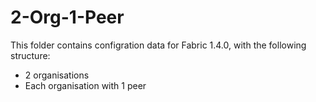 # 2-Org-1-Peer

This folder contains configration data for Fabric 1.4.0, with the following structure:
 * 2 organisations
 * Each organisation with 1 peer
